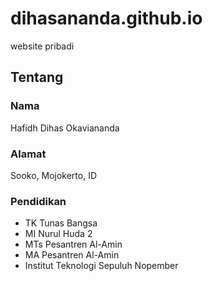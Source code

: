# dihasananda.github.io

website pribadi

## Tentang

### Nama
Hafidh Dihas Okaviananda

### Alamat
Sooko, Mojokerto, ID

### Pendidikan

- TK Tunas Bangsa
- MI Nurul Huda 2
- MTs Pesantren Al-Amin
- MA Pesantren Al-Amin
- Institut Teknologi Sepuluh Nopember